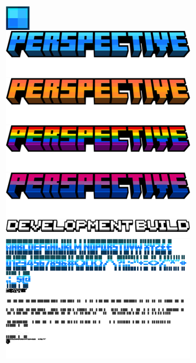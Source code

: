 ![](./assets/logo/icon.png)
![](./assets/logo/perspective.png)
![](./assets/logo/experimental.png)
![](./assets/logo/rainbow.png)
![](./assets/logo/bi.png)
![](./assets/logo/development.png)
![](./assets/font/main.png)
![](./assets/font/development.png)